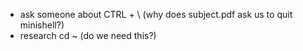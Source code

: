 - ask someone about CTRL + \ (why does subject.pdf ask us to quit minishell?)
- research cd ~ (do we need this?)